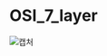 # OSI_7_layer

![캡처](https://user-images.githubusercontent.com/38487347/88072053-8d62d000-cbaf-11ea-88da-cd800d0eab51.PNG)

